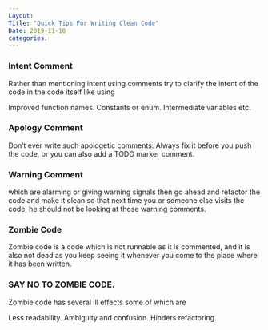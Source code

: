 ```yaml
---
Layout:
Title: "Quick Tips For Writing Clean Code"
Date: 2019-11-18
categories:
---
```


### Intent Comment
Rather than mentioning intent using comments try to clarify the intent of the code in the code itself like using

Improved function names.
Constants or enum.
Intermediate variables etc.

### Apology Comment
Don’t ever write such apologetic comments. Always fix it before you push the code, or you can also add a TODO marker comment.

### Warning Comment
which are alarming or giving warning signals then go ahead and refactor the code and make it clean so that next time you or someone else visits the code, he should not be looking at those warning comments.

### Zombie Code
Zombie code is a code which is not runnable as it is commented, and it is also not dead as you keep seeing it whenever you come to the place where it has been written.

### SAY NO TO ZOMBIE CODE.
Zombie code has several ill effects some of which are

Less readability.
Ambiguity and confusion.
Hinders refactoring.